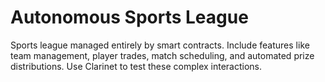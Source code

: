# Autonomous Sports League
Sports league managed entirely by smart contracts. Include features like team management, player trades, match scheduling, and automated prize distributions. Use Clarinet to test these complex interactions.
